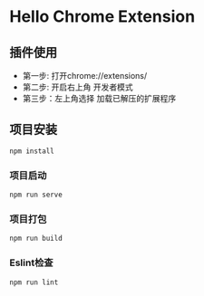 # Hello Chrome Extension

## 插件使用

- 第一步: 打开chrome://extensions/
- 第二步: 开启右上角 开发者模式
- 第三步：左上角选择 加载已解压的扩展程序

## 项目安装
```
npm install
```
### 项目启动
```
npm run serve
```

### 项目打包
```
npm run build
```

### Eslint检查
```
npm run lint
```
